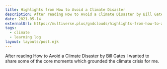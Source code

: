 ```yaml
---
title: Highlights from How to Avoid a Climate Disaster
description: After reading How to Avoid a Climate Disaster by Bill Gates I wanted to share some of the core moments which grounded the climate crisis for me.
date: 2021-05-14
externalUrl: https://multiverse.plus/gndclouds/highlights-from-how-to-avoid-a-climate-disaster
tags:
  - climate
  - learning log
layout: layouts/post.njk
---
```


After reading How to Avoid a Climate Disaster by Bill Gates I wanted to share some of the core moments which grounded the climate crisis for me.<!-- excerpt -->
